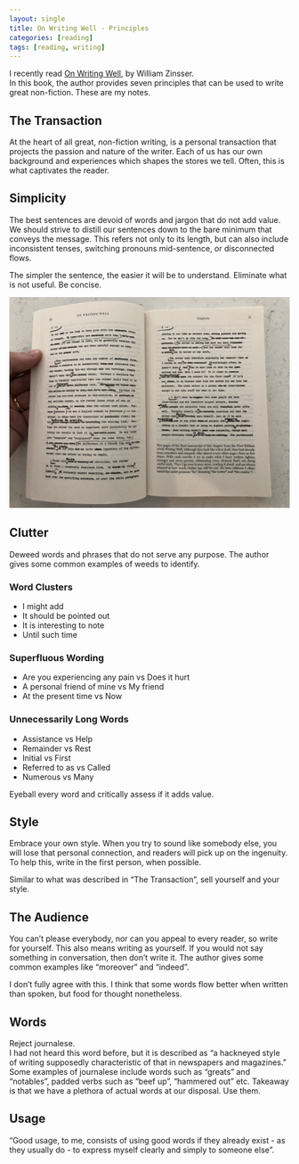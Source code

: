 ```yaml
---
layout: single
title: On Writing Well - Principles
categories: [reading]
tags: [reading, writing]
---
```


I recently read [On Writing Well](https://www.amazon.co.uk/Writing-Well-30th-Anniversary/dp/0060891548/), by William Zinsser.   
In this book, the author provides seven principles that can be used to write great non-fiction. 
These are my notes.


## The Transaction
At the heart of all great, non-fiction writing, is a personal transaction that projects the passion and nature of the writer.
Each of us has our own background and experiences which shapes the stores we tell. Often, this is what captivates the reader. 

## Simplicity
The best sentences are devoid of words and jargon that do not add value. We should strive to distill our sentences down to the bare minimum 
that conveys the message. This refers not only to its length, but can also include inconsistent tenses, switching pronouns mid-sentence, or disconnected flows.  
  
The simpler the sentence, the easier it will be to understand. Eliminate what is not useful. Be concise. 

![clutter](/assets/images/writing/IMG_2240.jpg)


## Clutter
Deweed words and phrases that do not serve any purpose. The author gives some common examples of weeds to identify. 

### Word Clusters

 - I might add
 - It should be pointed out
 - It is interesting to note
 - Until such time

### Superfluous Wording

 - Are you experiencing any pain vs Does it hurt
 - A personal friend of mine vs My friend
 - At the present time vs Now

### Unnecessarily Long Words 
 - Assistance vs Help
 - Remainder vs Rest
 - Initial vs First
 - Referred to as vs Called
 - Numerous vs Many

Eyeball every word and critically assess if it adds value. 

## Style
Embrace your own style. When you try to sound like somebody else, you will lose that personal connection, and readers will pick up on the ingenuity.
To help this, write in the first person, when possible. 

Similar to what was described in “The Transaction”, sell yourself and your style.

## The Audience
You can’t please everybody, nor can you appeal to every reader, so write for yourself. This also means writing as yourself. 
If you would not say something in conversation, then don’t write it. The author gives some common examples like “moreover” and “indeed”.
  
I don’t fully agree with this. I think that some words flow better when written than spoken, but food for thought nonetheless.

## Words
Reject journalese.  
I had not heard this word before, but it is described as “a hackneyed style of writing supposedly characteristic of that in newspapers and magazines.”  
Some examples of journalese include words such as “greats” and “notables”, padded verbs such as “beef up”, “hammered out” etc.
Takeaway is that we have a plethora of actual words at our disposal. Use them.

## Usage
“Good usage, to me, consists of using good words if they already exist - as they usually do - to express myself clearly and simply to someone else”.
